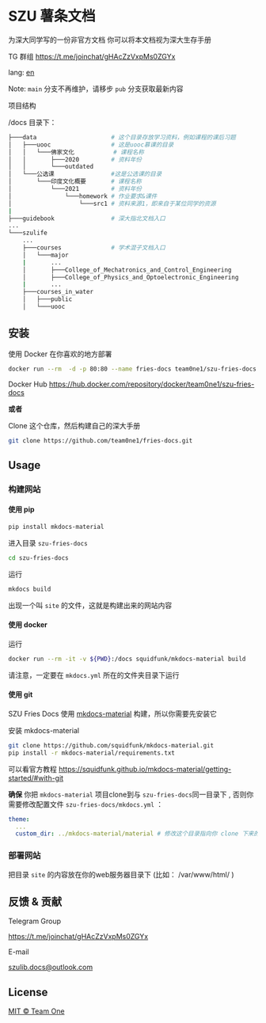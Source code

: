 # SZU 薯条文档

为深大同学写的一份非官方文档  你可以将本文档视为深大生存手册

TG 群组 https://t.me/joinchat/gHAcZzVxpMs0ZGYx 

lang: [en](./README.md)

Note: `main` 分支不再维护，请移步 `pub` 分支获取最新内容

项目结构

/docs 目录下：

~~~bash
├───data                     # 这个目录存放学习资料，例如课程的课后习题
│   ├───uooc                 # 这是uooc慕课的目录
│   │   └───佛家文化           # 课程名称
│   │       ├───2020         # 资料年份
│   │       └───outdated
│   └───公选课                #这是公选课的目录
│       └───印度文化概要       # 课程名称
│           └───2021         # 资料年份
│               └───homework # 作业要求&课件
│                   └───src1 # 资料来源1，即来自于某位同学的资源
|
├───guidebook                # 深大指北文档入口
...
└───szulife
    ...
    ├───courses              # 学术混子文档入口
    │   └───major
    |       ...
    │       ├───College_of_Mechatronics_and_Control_Engineering
    │       ├───College_of_Physics_and_Optoelectronic_Engineering
    |       ...
    ├───courses_in_water
    │   ├───public
    │   └───uooc
~~~



## 安装

使用 Docker 在你喜欢的地方部署

```bash
docker run --rm  -d -p 80:80 --name fries-docs team0ne1/szu-fries-docs:latest
```

Docker Hub https://hub.docker.com/repository/docker/team0ne1/szu-fries-docs

**或者**

Clone 这个仓库，然后构建自己的深大手册

``` bash
git clone https://github.com/team0ne1/fries-docs.git
```



## Usage

### 构建网站

#### 使用 pip

~~~bash
pip install mkdocs-material
~~~

进入目录 `szu-fries-docs`

```bash
cd szu-fries-docs
```

运行

``` bash
mkdocs build
```

出现一个叫 `site` 的文件，这就是构建出来的网站内容 



#### 使用 docker

运行

```bash
docker run --rm -it -v ${PWD}:/docs squidfunk/mkdocs-material build
```

请注意，一定要在 `mkdocs.yml` 所在的文件夹目录下运行



#### 使用 git

SZU Fries Docs 使用 [mkdocs-material](https://github.com/squidfunk/mkdocs-material) 构建，所以你需要先安装它

安装 mkdocs-material

``` bash
git clone https://github.com/squidfunk/mkdocs-material.git
pip install -r mkdocs-material/requirements.txt
```

可以看官方教程 https://squidfunk.github.io/mkdocs-material/getting-started/#with-git

**确保** 你把 `mkdocs-material` 项目clone到与 `szu-fries-docs`同一目录下 , 否则你需要修改配置文件 `szu-fries-docs/mkdocs.yml` ：

``` yaml
theme:
  ...
  custom_dir: ../mkdocs-material/material # 修改这个目录指向你 clone 下来的 mkdocs-material 的目录
```



### 部署网站

把目录 `site` 的内容放在你的web服务器目录下 (比如：  /var/www/html/ )



## 反馈 & 贡献

Telegram Group

https://t.me/joinchat/gHAcZzVxpMs0ZGYx

E-mail 

szulib.docs@outlook.com



## License

[MIT © Team One](https://github.com/team0ne1/fries-docs/blob/main/LICENSE)

